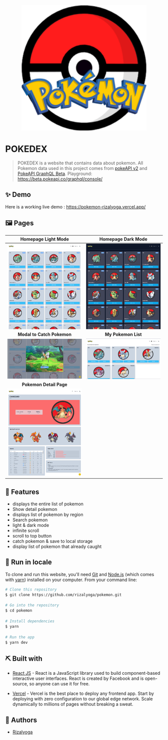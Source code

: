 <div align="center">

<!-- PROJECT LOGO -->

<img src="public/pokemon-logo.png" alt="Logo" width="400" height="auto" />

</div>

# POKEDEX

> POKEDEX is a website that contains data about pokemon. All Pokemon data used in this project comes from [pokeAPI v2](https://pokeapi.co/docs/v2) and [PokeAPI GraphQL Beta](https://pokeapi.co/docs/graphql).
> Playground: https://beta.pokeapi.co/graphql/console/

## ✨ Demo

Here is a working live demo : https://pokemon-rizalyoga.vercel.app/

<!-- ## 🎥 Video Demo -->

<!-- https://user-images.githubusercontent.com/28485636/194340288-9e7a2a74-0e23-4f84-b144-cd01c47da8bb.mp4 -->

## 🖼️ Pages

|          Homepage Light Mode          |         Homepage Dark Mode          |
| :-----------------------------------: | :---------------------------------: |
| ![](src/assets/ss/pokemon-light.png)  | ![](src/assets/ss/pokemon-dark.png) |
|     <b>Modal to Catch Pokemon</b>     |       <b>My Pokemon List</b>        |
| ![](src/assets/ss/pokemon-catch.png)  |  ![](src/assets/ss/pokemon-my.png)  |
|      <b>Pokemon Detail Page</b>       |
| ![](src/assets/ss/pokemon-detail.png) |

## 🔮 Features

- displays the entire list of pokemon
- Show detail pokemon
- displays list of pokemon by region
- Search pokemon
- light & dark mode
- infinite scroll
- scroll to top button
- catch pokemon & save to local storage
- display list of pokemon that already caught

## 🧰 Run in locale

To clone and run this website, you'll need [Git](https://git-scm.com) and [Node.js](https://nodejs.org/en/download/) (which comes with [yarn](https://yarnpkg.com/)) installed on your computer. From your command line:

```bash
# Clone this repository
$ git clone https://github.com/rizalyoga/pokemon.git

# Go into the repository
$ cd pokemon

# Install dependencies
$ yarn

# Run the app
$ yarn dev
```

## ⛏️ Built with

- [React JS](https://react.dev/) - React is a JavaScript library used to build component-based interactive user interfaces. React is created by Facebook and is open-source, so anyone can use it for free.

- [Vercel](https://vercel.com/) - Vercel is the best place to deploy any frontend app. Start by deploying with zero configuration to our global edge network. Scale dynamically to millions of pages without breaking a sweat.

## 👤 Authors

- [Rizalyoga](https://github.com/rizalyoga/)
